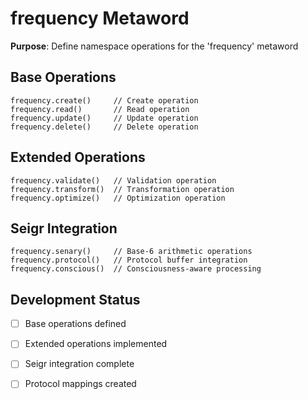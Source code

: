# frequency Metaword

**Purpose**: Define namespace operations for the 'frequency' metaword

## Base Operations

```hyphos
frequency.create()     // Create operation
frequency.read()       // Read operation  
frequency.update()     // Update operation
frequency.delete()     // Delete operation
```

## Extended Operations

```hyphos
frequency.validate()   // Validation operation
frequency.transform()  // Transformation operation
frequency.optimize()   // Optimization operation
```

## Seigr Integration

```hyphos
frequency.senary()     // Base-6 arithmetic operations
frequency.protocol()   // Protocol buffer integration
frequency.conscious()  // Consciousness-aware processing
```

## Development Status

- [ ] Base operations defined
- [ ] Extended operations implemented  
- [ ] Seigr integration complete
- [ ] Protocol mappings created

